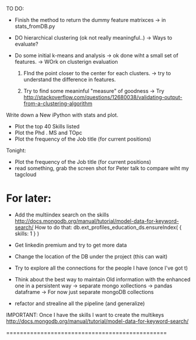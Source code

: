 TO DO:

- Finish the method to return the dummy feature matrixces
  -> in stats_fromDB.py
- DO hierarchical clustering (ok not really meaningful..)
	-> Ways to evaluate?

- Do some initial k-means and analysis
	-> ok done wiht a small set of features.
	-> WOrk on clusterign evaluation

	1) FInd the point closer to the center for each clusters.
	-> try to understand the difference in features.

	2) Try to find some meaninful "measure" of
	goodness
	-> Try http://stackoverflow.com/questions/12680038/validating-output-from-a-clustering-algorithm






Write down a New iPython with stats and plot.
- Plot the top 40 Skills listed
- Plot the Phd . MS and TOpc 
- Plot the frequency of the Job title (for current positions)


Tonight:
- Plot the frequency of the Job title (for current positions)
- read something, grab the screen shot for Peter talk to compare wiht my 
tagcloud


For later:
==============
- Add the multiindex search on the skills
http://docs.mongodb.org/manual/tutorial/model-data-for-keyword-search/
How to do that:
db.ext_profiles_education_ds.ensureIndex( { skills: 1 } )


- Get linkedin premium and try to get more data
- Change the location of the DB under the project (this can wait)
- Try to explore all the connections for the people I have (once I've got t)
- Think about the best way to maintain Old information with the enhanced one in a persistent way
	-> separate mongo xollections
	-> pandas dataframe
	-> For now just separate mongoDB collections
- refactor and strealine all the pipeline (and generalize)


IMPORTANT:
Once I have the skills I want to create the multikeys 
http://docs.mongodb.org/manual/tutorial/model-data-for-keyword-search/

===============================================

